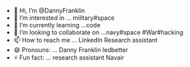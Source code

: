 - 👋 Hi, I’m @DannyFranklin
- 👀 I’m interested in ... military#space
- 🌱 I’m currently learning ...code
- 💞️ I’m looking to collaborate on ...navy#space
#War#hacking
- 📫 How to reach me ... LinkedIn Research assistant 
- 😄 Pronouns: ... Danny Franklin ledbetter 
- ⚡ Fun fact: ... research assistant Navair 

<!---Propulsion() {
        std::cout << "Plasma-powered propulsion enabled." << std::endl;
    }

    // Method to activate stealth mode with a message
    void activateStealthMode() {
        stealthMode = true;
        std::cout << "Stealth mode activated." << std::endl;
    }

    // Method to activate hyper speed with a message
    void activateHyperSpeed() {
        hyperSpeedActive = true;
        std::cout << "Hyper speed activated." << std::endl;
    }

    // Method to engage auto-pilot with a message
    void engageAutoPilot() {
        autoPilotEngaged = true;
        std::cout << "Auto-pilot engaged." << std::endl;
    }

    // Method to check energy level and display a message
    void checkEnergyLevel() {
        std::cout << "Energy level: " << energyLevel << std::endl;
    }
};

int main() {
    Saucer mySaucer;

    mySaucer.plasmaPropulsion();
    mySaucer.activateStealthMode();
    mySaucer.activateHyperSpeed();
    mySaucer.engageAutoPilot();
    mySaucer.checkEnergyLevel();

    return 0;
}
DannyFranklin/DannyFranklin is a ✨ special ✨ repository because its `README.md` (this file) appears on your GitHub profile.
You can click the Preview link to take a look at your changes.
--->
